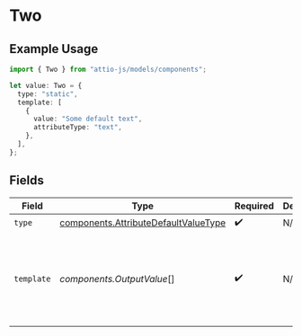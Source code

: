 # Two

## Example Usage

```typescript
import { Two } from "attio-js/models/components";

let value: Two = {
  type: "static",
  template: [
    {
      value: "Some default text",
      attributeType: "text",
    },
  ],
};
```

## Fields

| Field                                                                                        | Type                                                                                         | Required                                                                                     | Description                                                                                  | Example                                                                                      |
| -------------------------------------------------------------------------------------------- | -------------------------------------------------------------------------------------------- | -------------------------------------------------------------------------------------------- | -------------------------------------------------------------------------------------------- | -------------------------------------------------------------------------------------------- |
| `type`                                                                                       | [components.AttributeDefaultValueType](../../models/components/attributedefaultvaluetype.md) | :heavy_check_mark:                                                                           | N/A                                                                                          | static                                                                                       |
| `template`                                                                                   | *components.OutputValue*[]                                                                   | :heavy_check_mark:                                                                           | N/A                                                                                          | [<br/>{<br/>"value": "Some default text",<br/>"attribute_type": "text"<br/>}<br/>]           |